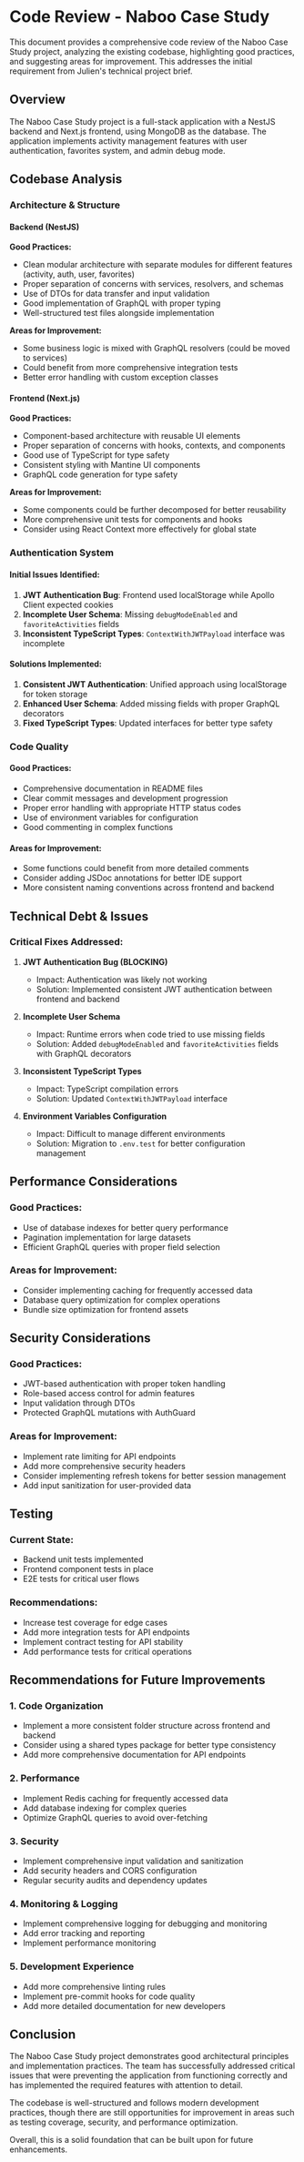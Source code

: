 # Code Review - Naboo Case Study

This document provides a comprehensive code review of the Naboo Case Study project, analyzing the existing codebase, highlighting good practices, and suggesting areas for improvement. This addresses the initial requirement from Julien's technical project brief.

## Overview

The Naboo Case Study project is a full-stack application with a NestJS backend and Next.js frontend, using MongoDB as the database. The application implements activity management features with user authentication, favorites system, and admin debug mode.

## Codebase Analysis

### Architecture & Structure

#### Backend (NestJS)
**Good Practices:**
- Clean modular architecture with separate modules for different features (activity, auth, user, favorites)
- Proper separation of concerns with services, resolvers, and schemas
- Use of DTOs for data transfer and input validation
- Good implementation of GraphQL with proper typing
- Well-structured test files alongside implementation

**Areas for Improvement:**
- Some business logic is mixed with GraphQL resolvers (could be moved to services)
- Could benefit from more comprehensive integration tests
- Better error handling with custom exception classes

#### Frontend (Next.js)
**Good Practices:**
- Component-based architecture with reusable UI elements
- Proper separation of concerns with hooks, contexts, and components
- Good use of TypeScript for type safety
- Consistent styling with Mantine UI components
- GraphQL code generation for type safety

**Areas for Improvement:**
- Some components could be further decomposed for better reusability
- More comprehensive unit tests for components and hooks
- Consider using React Context more effectively for global state

### Authentication System

#### Initial Issues Identified:
1. **JWT Authentication Bug**: Frontend used localStorage while Apollo Client expected cookies
2. **Incomplete User Schema**: Missing `debugModeEnabled` and `favoriteActivities` fields
3. **Inconsistent TypeScript Types**: `ContextWithJWTPayload` interface was incomplete

#### Solutions Implemented:
1. **Consistent JWT Authentication**: Unified approach using localStorage for token storage
2. **Enhanced User Schema**: Added missing fields with proper GraphQL decorators
3. **Fixed TypeScript Types**: Updated interfaces for better type safety

### Code Quality

#### Good Practices:
- Comprehensive documentation in README files
- Clear commit messages and development progression
- Proper error handling with appropriate HTTP status codes
- Use of environment variables for configuration
- Good commenting in complex functions

#### Areas for Improvement:
- Some functions could benefit from more detailed comments
- Consider adding JSDoc annotations for better IDE support
- More consistent naming conventions across frontend and backend

## Technical Debt & Issues

### Critical Fixes Addressed:
1. **JWT Authentication Bug (BLOCKING)**
   - Impact: Authentication was likely not working
   - Solution: Implemented consistent JWT authentication between frontend and backend

2. **Incomplete User Schema**
   - Impact: Runtime errors when code tried to use missing fields
   - Solution: Added `debugModeEnabled` and `favoriteActivities` fields with GraphQL decorators

3. **Inconsistent TypeScript Types**
   - Impact: TypeScript compilation errors
   - Solution: Updated `ContextWithJWTPayload` interface

4. **Environment Variables Configuration**
   - Impact: Difficult to manage different environments
   - Solution: Migration to `.env.test` for better configuration management

## Performance Considerations

### Good Practices:
- Use of database indexes for better query performance
- Pagination implementation for large datasets
- Efficient GraphQL queries with proper field selection

### Areas for Improvement:
- Consider implementing caching for frequently accessed data
- Database query optimization for complex operations
- Bundle size optimization for frontend assets

## Security Considerations

### Good Practices:
- JWT-based authentication with proper token handling
- Role-based access control for admin features
- Input validation through DTOs
- Protected GraphQL mutations with AuthGuard

### Areas for Improvement:
- Implement rate limiting for API endpoints
- Add more comprehensive security headers
- Consider implementing refresh tokens for better session management
- Add input sanitization for user-provided data

## Testing

### Current State:
- Backend unit tests implemented
- Frontend component tests in place
- E2E tests for critical user flows

### Recommendations:
- Increase test coverage for edge cases
- Add more integration tests for API endpoints
- Implement contract testing for API stability
- Add performance tests for critical operations

## Recommendations for Future Improvements

### 1. Code Organization
- Implement a more consistent folder structure across frontend and backend
- Consider using a shared types package for better type consistency
- Add more comprehensive documentation for API endpoints

### 2. Performance
- Implement Redis caching for frequently accessed data
- Add database indexing for complex queries
- Optimize GraphQL queries to avoid over-fetching

### 3. Security
- Implement comprehensive input validation and sanitization
- Add security headers and CORS configuration
- Regular security audits and dependency updates

### 4. Monitoring & Logging
- Implement comprehensive logging for debugging and monitoring
- Add error tracking and reporting
- Implement performance monitoring

### 5. Development Experience
- Add more comprehensive linting rules
- Implement pre-commit hooks for code quality
- Add more detailed documentation for new developers

## Conclusion

The Naboo Case Study project demonstrates good architectural principles and implementation practices. The team has successfully addressed critical issues that were preventing the application from functioning correctly and has implemented the required features with attention to detail.

The codebase is well-structured and follows modern development practices, though there are still opportunities for improvement in areas such as testing coverage, security, and performance optimization.

Overall, this is a solid foundation that can be built upon for future enhancements.